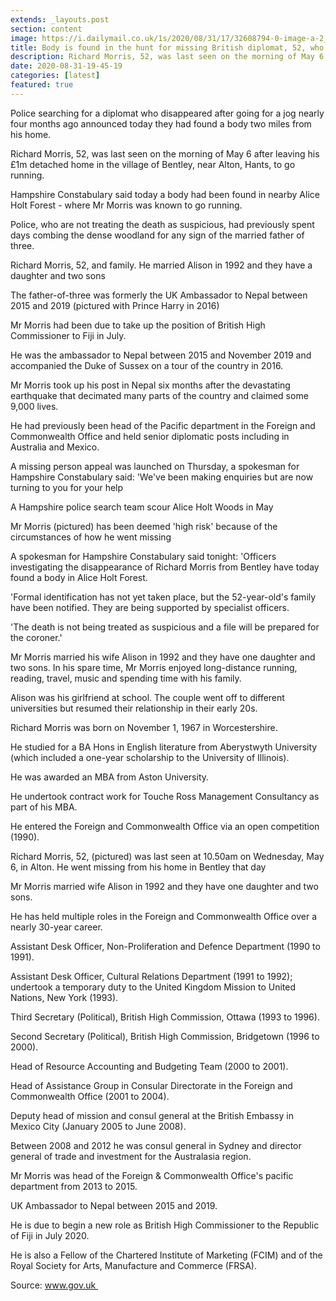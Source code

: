 ```yaml
---
extends: _layouts.post
section: content
image: https://i.dailymail.co.uk/1s/2020/08/31/17/32608794-0-image-a-2_1598891086913.jpg 
title: Body is found in the hunt for missing British diplomat, 52, who disappeared after going for a run 
description: Richard Morris, 52, was last seen on the morning of May 6 after leaving his £1m detached home in the village of Bentley, near Alton, Hants, to go running. 
date: 2020-08-31-19-45-19 
categories: [latest] 
featured: true 
--- 
```

Police searching for a diplomat who disappeared after going for a jog nearly four months ago announced today they had found a body two miles from his home.

Richard Morris, 52, was last seen on the morning of May 6 after leaving his £1m detached home in the village of Bentley, near Alton, Hants, to go running.

Hampshire Constabulary said today a body had been found in nearby Alice Holt Forest - where Mr Morris was known to go running.

Police, who are not treating the death as suspicious, had previously spent days combing the dense woodland for any sign of the married father of three.

Richard Morris, 52, and family. He married Alison in 1992 and they have a daughter and two sons

The father-of-three was formerly the UK Ambassador to Nepal between 2015 and 2019 (pictured with Prince Harry in 2016)

Mr Morris had been due to take up the position of British High Commissioner to Fiji in July.

He was the ambassador to Nepal between 2015 and November 2019 and accompanied the Duke of Sussex on a tour of the country in 2016.

Mr Morris took up his post in Nepal six months after the devastating earthquake that decimated many parts of the country and claimed some 9,000 lives.

He had previously been head of the Pacific department in the Foreign and Commonwealth Office and held senior diplomatic posts including in Australia and Mexico.

A missing person appeal was launched on Thursday, a spokesman for Hampshire Constabulary said: 'We've been making enquiries but are now turning to you for your help 

A Hampshire police search team scour Alice Holt Woods in May

Mr Morris (pictured) has been deemed 'high risk' because of the circumstances of how he went missing

A spokesman for Hampshire Constabulary said tonight: 'Officers investigating the disappearance of Richard Morris from Bentley have today found a body in Alice Holt Forest.

'Formal identification has not yet taken place, but the 52-year-old's family have been notified. They are being supported by specialist officers.

'The death is not being treated as suspicious and a file will be prepared for the coroner.'

Mr Morris married his wife Alison in 1992 and they have one daughter and two sons. In his spare time, Mr Morris enjoyed long-distance running, reading, travel, music and spending time with his family.

Alison was his girlfriend at school. The couple went off to different universities but resumed their relationship in their early 20s.

Richard Morris was born on November 1, 1967 in Worcestershire.

He studied for a BA Hons in English literature from Aberystwyth University (which included a one-year scholarship to the University of Illinois).

He was awarded an MBA from Aston University. 

He undertook contract work for Touche Ross Management Consultancy as part of his MBA.

He entered the Foreign and Commonwealth Office via an open competition (1990).  

Richard Morris, 52, (pictured) was last seen at 10.50am on Wednesday, May 6, in Alton. He went missing from his home in Bentley that day

Mr Morris married wife Alison in 1992 and they have one daughter and two sons. 

He has held multiple roles in the Foreign and Commonwealth Office over a nearly 30-year career.  

Assistant Desk Officer, Non-Proliferation and Defence Department (1990 to 1991).

Assistant Desk Officer, Cultural Relations Department (1991 to 1992); undertook a temporary duty to the United Kingdom Mission to United Nations, New York (1993).

Third Secretary (Political), British High Commission, Ottawa (1993 to 1996).

Second Secretary (Political), British High Commission, Bridgetown (1996 to 2000).

Head of Resource Accounting and Budgeting Team (2000 to 2001).

Head of Assistance Group in Consular Directorate in the Foreign and Commonwealth Office (2001 to 2004).

Deputy head of mission and consul general at the British Embassy in Mexico City (January 2005 to June 2008).

Between 2008 and 2012 he was consul general in Sydney and director general of trade and investment for the Australasia region. 

Mr Morris was head of the Foreign & Commonwealth Office's pacific department from 2013 to 2015. 

UK Ambassador to Nepal between 2015 and 2019.

He is due to begin a new role as British High Commissioner to the Republic of Fiji in July 2020.

He is also a Fellow of the Chartered Institute of Marketing (FCIM) and of the Royal Society for Arts, Manufacture and Commerce (FRSA). 

Source: www.gov.uk 

 

